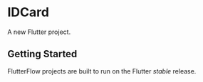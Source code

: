 # IDCard

A new Flutter project.

## Getting Started

FlutterFlow projects are built to run on the Flutter _stable_ release.
